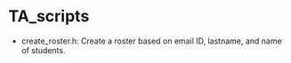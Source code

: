 # TA_scripts
* create_roster.h: Create a roster based on email ID, lastname, and name of students.

